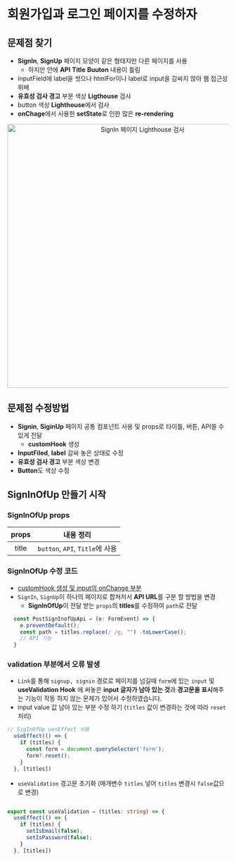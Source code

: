 # 회원가입과 로그인 페이지를 수정하자

## 문제점 찾기

- **SignIn**, **SignUp** 페이지 모양이 같은 형태지만 다른 페이지를 사용
  - 하지만 안에 **API** **Title** **Buuton** 내용이 틀림
- inputField에 label을 썻으나 htmlFor이나 label로 input을 감싸지 않아 웹 접근성 위배
- **유효성 검사 경고** 부분 색상 **Ligthouse** 검사
- button 색상 **Lighthouse**에서 검사
- **onChage**에서 사용한 **setState**로 인한 많은 **re-rendering**

<div align="center">
  <img src="https://github.com/codingjwp/mindpalace/assets/113403155/6c7dfcb4-7029-4b51-bf72-eed2dc4098ce" width="600px" alt="SignIn 페이지 Lighthouse 검사" />
</div>

## 문제점 수정방법

- **Signin**, **SiginUp** 페이지 공통 컴포넌트 사용 및 props로 타이틀, 버튼, API쓸 수있게 전달
  - **customHook** 생성
- **InputFiled**, **label** 감싸 놓은 상태로 수정
- **유효성 검사 경고** 부분 색상 변경
- **Button**도 색상 수정

## SignInOfUp 만들기 시작

### SignInOfUp props

|props|내용 정리|
|:---:|---|
|title|`button`, `API`, `Title`에 사용|

### SignInOfUp 수정 코드

- [customHook 생성 및 input의 onChange 부분](./05.sub-유효성%20검사를%20위한%20CustomHook%20수정.md)
- `SignIn`, `SignUp`이 하나의 페이지로 합쳐저서 **API URL**를 구분 할 방법을 변경
  - **SignInOfUp**이 전달 받는 `props`의 **titles**를 수정하여 `path`로 전달

```typescript
  const PostSignInofUpApi = (e: FormEvent) => {
    e.preventDefault();
    const path = titles.replace(/ /g, "") .toLowerCase();
    // API 기능
  }
```

### validation 부분에서 오류 발생

- `Link`를 통해 `signup, signin` 경로로 페이지를 넘길때 `form`에 있는 `input` 및 **useValidation Hook** 에 써놓은 **input 글자가 남아 있는 것**과 **경고문을 표시**해주는 기능이 작동 하지 않는 문제가 있어서 수정하였습니다.
- input value 값 남아 있는 부분 수정 하기 (`titles` 값이 변경하는 것에 따라 `reset`처리)

```typescript
// SigInOfUp uesEffect 사용
  useEffect(() => {
    if (titles) {
      const form = document.querySelector('form');
      form?.reset();
    }
  }, [titles])
```

- `useValidation` 경고문 초기화 (매개변수 `titles` 넣어 `titles` 변경시 `false`값으로 변경)

```typescript

export const useValidation = (titles: string) => {
  useEffect(() => {
    if (titles) {
      setIsEmail(false);
      setIsPassword(false);
    }
  }, [titles])
```
